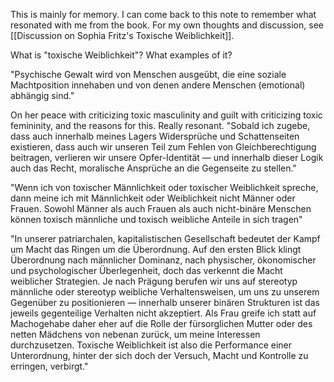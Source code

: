 This is mainly for memory. I can come back to this note to remember what resonated with me from the book. For my own thoughts and discussion, see [[Discussion on Sophia Fritz's Toxische Weiblichkeit]].

What is "toxische Weiblichkeit"? What examples of it?


"Psychische Gewalt wird von Menschen ausgeübt, die eine soziale Machtposition innehaben und von denen andere Menschen (emotional) abhängig sind."

On her peace with criticizing toxic masculinity and guilt with criticizing toxic femininity, and the reasons for this. Really resonant.
"Sobald ich zugebe, dass auch innerhalb meines Lagers Widersprüche und Schattenseiten existieren, dass auch wir unseren Teil zum Fehlen von Gleichberechtigung beitragen, verlieren wir unsere Opfer-Identität — und innerhalb dieser Logik auch das Recht, moralische Ansprüche an die Gegenseite zu stellen." 

"Wenn ich von toxischer Männlichkeit oder toxischer Weiblichkeit spreche, dann meine ich mit Männlichkeit oder Weiblichkeit nicht Männer oder Frauen. Sowohl Männer als auch Frauen als auch nicht-binäre Menschen können toxisch männliche und toxisch weibliche Anteile in sich tragen" 

"In unserer patriarchalen, kapitalistischen Gesellschaft bedeutet der Kampf um Macht das Ringen um die Überordnung. Auf den ersten Blick klingt Überordnung nach männlicher Dominanz, nach physischer, ökonomischer und psychologischer Überlegenheit, doch das verkennt die Macht weiblicher Strategien. Je nach Prägung berufen wir uns auf stereotyp männliche oder stereotyp weibliche Verhaltensweisen, um uns zu unserem Gegenüber zu positionieren — innerhalb unserer binären Strukturen ist das jeweils gegenteilige Verhalten nicht akzeptiert. Als Frau greife ich statt auf Machogehabe daher eher auf die Rolle der fürsorglichen Mutter oder des netten Mädchens von nebenan zurück, um meine Interessen durchzusetzen. Toxische Weiblichkeit ist also die Performance einer Unterordnung, hinter der sich doch der Versuch, Macht und Kontrolle zu erringen, verbirgt."